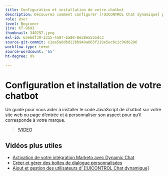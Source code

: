 ```yaml
---
title: Configuration et installation de votre chatbot
description: Découvrez comment configurer [!UICONTROL Chat dynamique] pour la première utilisation.
role: User
level: Beginner
jira: KT-9693
thumbnail: 340257.jpeg
exl-id: 63e6df39-2315-4587-ba80-8e38e5555dc3
source-git-commit: c2aa5a0dbd22bb949a865f219e5ecbc2c96d6286
workflow-type: tm+mt
source-wordcount: '65'
ht-degree: 0%

---
```


# Configuration et installation de votre chatbot

Un guide pour vous aider à installer le code JavaScript de chatbot sur votre site web ou page d’entrée et à personnaliser son aspect pour qu’il corresponde à votre marque.

>[!VIDEO](https://video.tv.adobe.com/v/340257/?quality=12&learn=on)

## Vidéos plus utiles

* [Activation de votre intégration Marketo avec Dynamic Chat](marketo-integration.md)
* [Créer et gérer des boîtes de dialogue personnalisées](dialogue-management.md)
* [Ajout et gestion des utilisateurs d’ [!UICONTROL Chat dynamique]](user-management.md)
